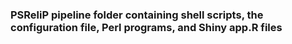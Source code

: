 ### PSReliP pipeline folder containing shell scripts, the configuration file, Perl programs, and Shiny app.R files
